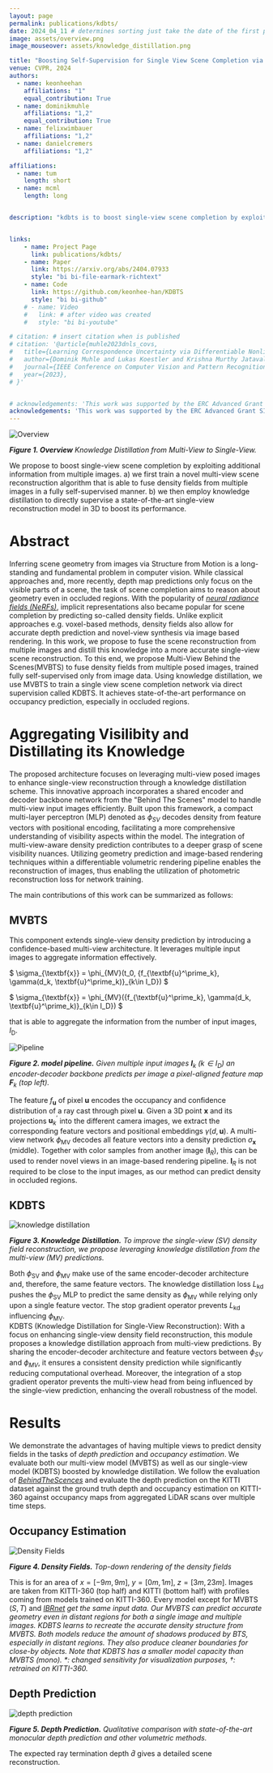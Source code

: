 ```yaml
---
layout: page
permalink: publications/kdbts/
date: 2024_04_11 # determines sorting just take the date of the first publication as YYYY_MM_DD
image: assets/overview.png
image_mouseover: assets/knowledge_distillation.png

title: "Boosting Self-Supervision for Single View Scene Completion via Knowledge Distillation"
venue: CVPR, 2024
authors:
  - name: keonheehan
    affiliations: "1"
    equal_contribution: True
  - name: dominikmuhle
    affiliations: "1,2"
    equal_contribution: True
  - name: felixwimbauer
    affiliations: "1,2"
  - name: danielcremers
    affiliations: "1,2"

affiliations:
  - name: tum
    length: short
  - name: mcml
    length: long


description: "kdbts is to boost single-view scene completion by exploiting additional information from multiple images."


links:
    - name: Project Page
      link: publications/kdbts/
    - name: Paper
      link: https://arxiv.org/abs/2404.07933
      style: "bi bi-file-earmark-richtext"
    - name: Code
      link: https://github.com/keonhee-han/KDBTS
      style: "bi bi-github"
    # - name: Video
    #   link: # after video was created
    #   style: "bi bi-youtube"

# citation: # insert citation when is published
# citation: '@article{muhle2023dnls_covs,
#   title={Learning Correspondence Uncertainty via Differentiable Nonlinear Least Squares},
#   author={Dominik Muhle and Lukas Koestler and Krishna Murthy Jatavallabhula and Daniel Cremers},
#   journal={IEEE Conference on Computer Vision and Pattern Recognition (CVPR)},
#   year={2023},
# }'


# acknowledgements: 'This work was supported by the ERC Advanced Grant SIMULACRON, by the Munich Center for Machine Learning and by the EPSRC Programme Grant VisualAI EP/T028572/1. C. R. is supported by VisualAI EP/T028572/1 and ERC-UNION-CoG-101001212.'
acknowledgements: 'This work was supported by the ERC Advanced Grant SIMULACRON, by the Munich Center for Machine Learning, and by the German Federal Ministry of Transport and Digital Infrastructure (BMDV) under grant 19F2251F for the ADAM project.'
---
```


![Overview](assets/overview.png)

***Figure 1. Overview** Knowledge Distillation from Multi-View to Single-View.* 

We propose to boost single-view scene completion by exploiting additional information from multiple images. a) we first train a novel multi-view scene reconstruction algorithm that is able to fuse density fields from multiple images in a fully self-supervised manner. b) we then employ knowledge distillation to directly supervise a state-of-the-art single-view reconstruction model in 3D to boost its performance.

# Abstract

Inferring scene geometry from images via Structure from Motion is a long-standing and fundamental problem in computer vision. While classical approaches and, more recently, depth map predictions only focus on the visible parts of a scene, the task of scene completion aims to reason about geometry even in occluded regions. With the popularity of <cite>[neural radiance fields (NeRFs)][1]</cite>, implicit representations also became popular for scene completion by predicting so-called density fields. Unlike explicit approaches e.g. voxel-based methods, density fields also allow for accurate depth prediction and novel-view synthesis via image based rendering. In this work, we propose to fuse the scene reconstruction from multiple images and distill this knowledge into a more accurate single-view scene reconstruction. To this end, we propose Multi-View Behind the Scenes(MVBTS) to fuse density fields from multiple posed images, trained fully self-supervised only from image data. Using knowledge distillation, we use MVBTS to train a single view scene completion network via direct supervision called KDBTS. It achieves state-of-the-art performance on occupancy prediction, especially in occluded regions.

# Aggregating Visilibity and Distillating its Knowledge 

The proposed architecture focuses on leveraging multi-view posed images to enhance single-view reconstruction through a knowledge distillation scheme. This innovative approach incorporates a shared encoder and decoder backbone network from the "Behind The Scenes" model to handle multi-view input images efficiently. Built upon this framework, a compact multi-layer perceptron (MLP) denoted as $\phi_{SV}$ decodes density from feature vectors with positional encoding, facilitating a more comprehensive understanding of visibility aspects within the model. The integration of multi-view-aware density prediction contributes to a deeper grasp of scene visibility nuances. Utilizing geometry prediction and image-based rendering techniques within a differentiable volumetric rendering pipeline enables the reconstruction of images, thus enabling the utilization of photometric reconstruction loss for network training.

The main contributions of this work can be summarized as follows:


## MVBTS

This component extends single-view density prediction by introducing a confidence-based multi-view architecture. It leverages multiple input images to aggregate information effectively.

$ \sigma_{\textbf{x}} = \phi_{MV}(t_0, \{f_{\textbf{u}^\prime_k}, \gamma(d_k, \textbf{u}^\prime_k)\}_{k\in I_D}) $

$ \sigma_{\textbf{x}} = \phi_{MV}(\{f_{\textbf{u}^\prime_k}, \gamma(d_k, \textbf{u}^\prime_k)\}_{k\in I_D}) $

that is able to aggregate the information from the number of input images, $I_\text{D}$.

![Pipeline](assets/pipeline.png)

***Figure 2. model pipeline.** Given multiple input images $\textbf{I}_k$ ($k \in I_D$) an encoder-decoder backbone predicts per image a pixel-aligned feature map $\textbf{F}_k$ (top left).*

The feature $f_{\textbf{u}}$ of pixel $\textbf{u}$ encodes the occupancy and confidence distribution of a ray cast through pixel $\textbf{u}$. Given a 3D point $\textbf{x}$ and its projections $\textbf{u}^\prime_k$ into the different camera images, we extract the corresponding feature vectors and positional embeddings $\gamma(d, \textbf{u})$. A multi-view network $\phi_\text{MV}$ decodes all feature vectors into a density prediction $\sigma_\textbf{x}$ (middle). Together with color samples from another image ($\textbf{I}_R$), this can be used to render novel views in an image-based rendering pipeline. $\textbf{I}_R$ is not required to be close to the input images, as our method can predict density in occluded regions.

## KDBTS

<!-- <img src="assets/knowledge_distillation.png" alt="Teaser" width="500"/> -->
![knowledge distillation](assets/knowledge_distillation.png)

***Figure 3. Knowledge Distillation.** To improve the single-view (SV) density field reconstruction, we propose leveraging knowledge distillation from the multi-view (MV) predictions.*

Both $\phi_\text{SV}$ and $\phi_\text{MV}$ make use of the same encoder-decoder architecture and, therefore, the same feature vectors. The knowledge distillation loss $L_\text{kd}$ pushes the $\phi_\text{SV}$ MLP to predict the same density as $\phi_\text{MV}$ while relying only upon a single feature vector. The stop gradient operator prevents $L_\text{kd}$ influencing $\phi_\text{MV}$.
\
KDBTS (Knowledge Distillation for Single-View Reconstruction): With a focus on enhancing single-view density field reconstruction, this module proposes a knowledge distillation approach from multi-view predictions. By sharing the encoder-decoder architecture and feature vectors between $\phi_{SV}$ and $\phi_{MV}$, it ensures a consistent density prediction while significantly reducing computational overhead. Moreover, the integration of a stop gradient operator prevents the multi-view head from being influenced by the single-view prediction, enhancing the overall robustness of the model.

# Results

We demonstrate the advantages of having multiple views to predict density fields in the tasks of $\textit{depth prediction}$ and $\textit{occupancy estimation}$. We evaluate both our multi-view model (MVBTS) as well as our single-view model (KDBTS) boosted by knowledge distillation. We follow the evaluation of <cite>[BehindTheScences][2]</cite> and evaluate the depth prediction on the KITTI dataset against the ground truth depth and occupancy estimation on KITTI-360 against occupancy maps from aggregated LiDAR scans over multiple time steps.

## Occupancy Estimation

![Density Fields](assets/profile_ibrnet.png)

***Figure 4. Density Fields.** Top-down rendering of the density fields*

This is for an area of $x = \left[-9m,9m\right]$, $y = \left[0m,1m\right]$, $z = \left[3m,23m\right]$. Images are taken from KITTI-360 (top half) and KITTI (bottom half) with profiles coming from models trained on KITTI-360. Every model except for MVBTS $(S, T)$ and <cite>[IBRnet][3]<cite> get the same input data. Our MVBTS can predict accurate geometry even in distant regions for both a single image and multiple images. KDBTS learns to recreate the accurate density structure from MVBTS. Both models reduce the amount of shadows produced by BTS, especially in distant regions. They also produce cleaner boundaries for close-by objects. Note that KDBTS has a smaller model capacity than MVBTS $(mono)$. $*$: changed sensitivity for visualization purposes, $\dagger$: retrained on KITTI-360.

## Depth Prediction

![depth prediction](assets/depth_prediction.png)

***Figure 5. Depth Prediction.** Qualitative comparison with state-of-the-art monocular depth prediction and other volumetric methods.*

The expected ray termination depth $\hat{d}$ gives a detailed scene reconstruction.



[1]: https://www.matthewtancik.com/nerf
[2]: https://fwmb.github.io/bts/
[3]: https://github.com/googleinterns/IBRNet
